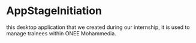 # AppStageInitiation
this desktop application that we created during our internship, it is used to manage trainees within ONEE Mohammedia. 
